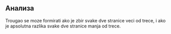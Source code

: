 ## Анализа

Trougao se moze formirati ako je zbir svake dve stranice veci od trece, i ako je apsolutna razlika svake dve stranice manja od trece.
